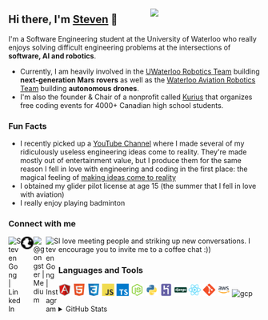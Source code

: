 <img align="right" src="https://media.giphy.com/media/xTiTnA6KByRzAnnEwE/giphy.gif" width="220" style="margin-top: 20px"/>

## Hi there, I'm [Steven][website] 👋
I'm a Software Engineering student at the University of Waterloo who really enjoys solving difficult engineering problems at the intersections of **software, AI and robotics**. 
- Currently, I am heavily involved in the [UWaterloo Robotics Team][UWRT] building **next-generation Mars rovers** as well as the [Waterloo Aviation Robotics Team][WARG] building **autonomous drones**. 
- I'm also the founder & Chair of a nonprofit called [Kurius][kurius] that organizes free coding events for 4000+ Canadian high school students.

### Fun Facts
- I recently picked up a [YouTube Channel](https://www.youtube.com/stevengongg) where I made several of my ridiculously useless engineering ideas come to reality. They're made mostly out of entertainment value, but I produce them for the same reason I fell in love with engineering and coding in the first place: the magical feeling of [making ideas come to reality](https://docs.google.com/document/d/1Q_hAr2AxWA0j70oE5lXOOKsSky58pvikEqjYzZjDK44/edit?usp=sharing)
- I obtained my glider pilot license at age 15 (the summer that I fell in love with aviation)
- I really enjoy playing badminton

### Connect with me 
[<img align="left" alt="Steven Gong | LinkedIn" width="25" src="https://cdn.jsdelivr.net/npm/simple-icons@v3/icons/linkedin.svg" />][linkedin]
[<img align="left" alt="stevengong.me" width="25" src="https://raw.githubusercontent.com/iconic/open-iconic/master/svg/globe.svg" />][website]
[<img align="left" alt="@gongster | Medium" width="25" src="https://cdn.jsdelivr.net/npm/simple-icons@v3/icons/medium.svg" />][medium]
[<img align="left" alt="Steven Gong | Instagram" width="25" src="https://cdn.jsdelivr.net/npm/simple-icons@v3/icons/instagram.svg" />][instagram]
I love meeting people and striking up new conversations. I encourage you to invite me to a coffee chat :))
<br />

### Languages and Tools
<p align="left">
<img src="https://raw.githubusercontent.com/devicons/devicon/master/icons/angularjs/angularjs-original.svg" alt="angular-js" width="25" height="25" />
<img src="https://raw.githubusercontent.com/devicons/devicon/master/icons/html5/html5-original.svg" alt="html" width="25" height="25" />
<img src="https://raw.githubusercontent.com/devicons/devicon/master/icons/css3/css3-original.svg" alt="css3" width="25" height="25" />
<img src="https://raw.githubusercontent.com/devicons/devicon/master/icons/javascript/javascript-original.svg" alt="javascript" width="25" height="25" />
<img src="https://raw.githubusercontent.com/devicons/devicon/master/icons/typescript/typescript-original.svg" alt="typescript" width="25" height="25" />
<img src="https://raw.githubusercontent.com/devicons/devicon/master/icons/nodejs/nodejs-original.svg" alt="nodejs" width="25" height="25" />
<img src="https://raw.githubusercontent.com/devicons/devicon/master/icons/python/python-original.svg" alt="python" width="25" height="25" />
<img src="https://raw.githubusercontent.com/devicons/devicon/master/icons/heroku/heroku-plain.svg" alt="heroku" width="25" height="25" />
<img src="https://raw.githubusercontent.com/devicons/devicon/master/icons/django/django-original.svg" alt="django" width="25" height="25" />
<img src="https://raw.githubusercontent.com/devicons/devicon/master/icons/react/react-original.svg" alt="react" width="25" height="25" />
<img src="https://raw.githubusercontent.com/devicons/devicon/master/icons/git/git-original.svg" alt="react" width="25" height="25" />
<img src="https://raw.githubusercontent.com/github/explore/80688e429a7d4ef2fca1e82350fe8e3517d3494d/topics/aws/aws.png" alt="aws" width="25" height="25" />
<img src="https://www.vectorlogo.zone/logos/google_cloud/google_cloud-icon.svg" alt="gcp" width="25" height="25" />
</p>

<details>
  <summary>GitHub Stats</summary>
  <p align="center">
    <img alt="Gongsta's GitHub Stats" src="https://github-readme-stats.vercel.app/api?username=gongsta&show_icons=true&hide_border=true" />
  </p>

</details>

[website]: https://stevengong.me
[kurius]: https://kurius.ca
[UWRT]: https://www.uwaterloorobotics.com/
[WARG]: https://github.com/UWARG/ZeroPilot-SW

[medium]: https://medium.com/@gongster
[instagram]: https://instagram.com/stevengongg
[linkedin]: https://linkedin.com/in/gong-steven
